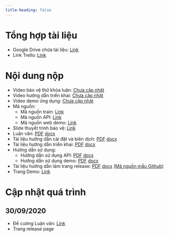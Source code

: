```yaml
---
title-heading: false
---
```

# Tổng hợp tài liệu #
- Google Drive chứa tài liệu: [Link](https://docs.google.com/document/d/1SWzpZlviuzmAozX6bI5dxVoERf_bfk2zQtD_REEzidI/edit)
- Link Trello: [Link](https://trello.com/b/XJHBfgue/lu%E1%BA%ADn-v%C4%83n-tts)

# Nội dung nộp #
- Video bảo vệ thử khóa luận: [Chưa cập nhật]()
- Video hướng dẫn triển khai: [Chưa cập nhật]()
- Video demo ứng dụng: [Chưa cập nhật]()
- Mã nguồn: 
  - Mã nguồn train: [Link]()
  - Mã nguồn API: [Link]()
  - Mã nguồn web demo: [Link]()
- Slide thuyết trình bảo vệ: [Link]()
- Luận văn: [PDF]() [docx]()
- Tài liệu hướng dẫn cài đặt và biên dịch: [PDF]() [docx]()
- Tài liệu hướng dẫn triển khai: [PDF]() [docx]()
- Hướng dẫn sử dụng:
  - Hướng dẫn sử dụng API: [PDF]() [docx]()
  - Hướng dẫn sử dụng demo: [PDF]() [docx]()
 - Tài liệu hướng dẫn làm trang release: [PDF]() [docx]() [(Mã nguồn mẫu Github)]()
 - Trang Demo: [Link]()

# Cập nhật quá trình #
## 30/09/2020 ##
  - Đề cương Luận văn: [Link](https://docs.google.com/presentation/d/1vKdDiCPzmKuzgglHDumjyGUfzCtCvZKOQHglSCaHq9s/edit#slide=id.p1)
  - Trang release page
